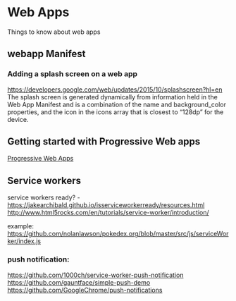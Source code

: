 # Web Apps

Things to know about web apps

## webapp Manifest

### Adding a splash screen on a web app
https://developers.google.com/web/updates/2015/10/splashscreen?hl=en
The splash screen is generated dynamically from information held in the Web App Manifest and is a combination of the name and background_color properties, and the icon in the icons array that is closest to “128dp” for the device.

## Getting started with Progressive Web apps
[Progressive Web Apps](https://addyosmani.com/blog/getting-started-with-progressive-web-apps/)

## Service workers
service workers ready? - https://jakearchibald.github.io/isserviceworkerready/resources.html
http://www.html5rocks.com/en/tutorials/service-worker/introduction/

example: https://github.com/nolanlawson/pokedex.org/blob/master/src/js/serviceWorker/index.js

### push notification:
https://github.com/1000ch/service-worker-push-notification
https://github.com/gauntface/simple-push-demo
https://github.com/GoogleChrome/push-notifications